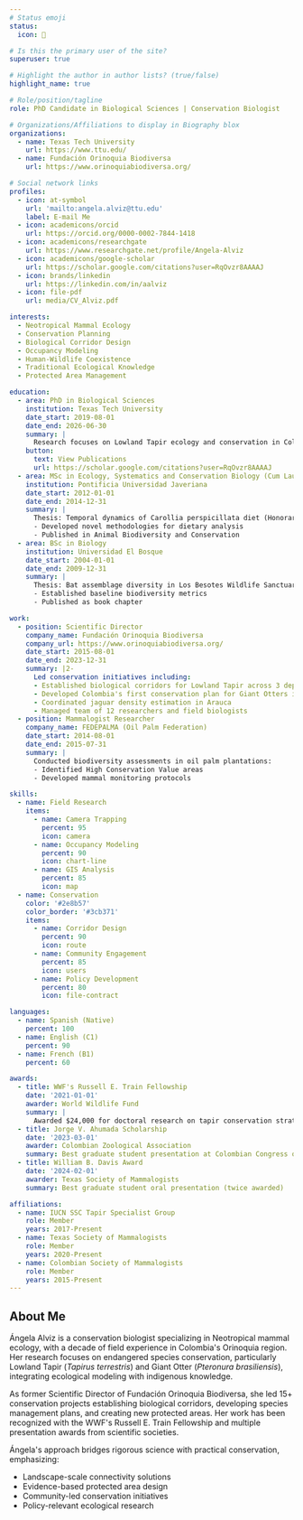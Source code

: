 ```yaml
---
# Status emoji
status:
  icon: 🌿

# Is this the primary user of the site?
superuser: true

# Highlight the author in author lists? (true/false)
highlight_name: true

# Role/position/tagline
role: PhD Candidate in Biological Sciences | Conservation Biologist

# Organizations/Affiliations to display in Biography blox
organizations:
  - name: Texas Tech University
    url: https://www.ttu.edu/
  - name: Fundación Orinoquia Biodiversa
    url: https://www.orinoquiabiodiversa.org/

# Social network links
profiles:
  - icon: at-symbol
    url: 'mailto:angela.alviz@ttu.edu'
    label: E-mail Me
  - icon: academicons/orcid
    url: https://orcid.org/0000-0002-7844-1418
  - icon: academicons/researchgate
    url: https://www.researchgate.net/profile/Angela-Alviz
  - icon: academicons/google-scholar
    url: https://scholar.google.com/citations?user=RqOvzr8AAAAJ
  - icon: brands/linkedin
    url: https://linkedin.com/in/aalviz
  - icon: file-pdf
    url: media/CV_Alviz.pdf

interests:
  - Neotropical Mammal Ecology
  - Conservation Planning
  - Biological Corridor Design
  - Occupancy Modeling
  - Human-Wildlife Coexistence
  - Traditional Ecological Knowledge
  - Protected Area Management

education:
  - area: PhD in Biological Sciences
    institution: Texas Tech University
    date_start: 2019-08-01
    date_end: 2026-06-30
    summary: |
      Research focuses on Lowland Tapir ecology and conservation in Colombia's Orinoquia region. Developing conservation strategies integrating occupancy modeling and traditional ecological knowledge.
    button:
      text: View Publications
      url: https://scholar.google.com/citations?user=RqOvzr8AAAAJ
  - area: MSc in Ecology, Systematics and Conservation Biology (Cum Laude)
    institution: Pontificia Universidad Javeriana
    date_start: 2012-01-01
    date_end: 2014-12-31
    summary: |
      Thesis: Temporal dynamics of Carollia perspicillata diet (Honorary Mention)
      - Developed novel methodologies for dietary analysis
      - Published in Animal Biodiversity and Conservation
  - area: BSc in Biology
    institution: Universidad El Bosque
    date_start: 2004-01-01
    date_end: 2009-12-31
    summary: |
      Thesis: Bat assemblage diversity in Los Besotes Wildlife Sanctuary
      - Established baseline biodiversity metrics
      - Published as book chapter

work:
  - position: Scientific Director
    company_name: Fundación Orinoquia Biodiversa
    company_url: https://www.orinoquiabiodiversa.org/
    date_start: 2015-08-01
    date_end: 2023-12-31
    summary: |2-
      Led conservation initiatives including:
      - Established biological corridors for Lowland Tapir across 3 departments
      - Developed Colombia's first conservation plan for Giant Otters in Casanare
      - Coordinated jaguar density estimation in Arauca
      - Managed team of 12 researchers and field biologists
  - position: Mammalogist Researcher
    company_name: FEDEPALMA (Oil Palm Federation)
    date_start: 2014-08-01
    date_end: 2015-07-31
    summary: |
      Conducted biodiversity assessments in oil palm plantations:
      - Identified High Conservation Value areas
      - Developed mammal monitoring protocols

skills:
  - name: Field Research
    items:
      - name: Camera Trapping
        percent: 95
        icon: camera
      - name: Occupancy Modeling
        percent: 90
        icon: chart-line
      - name: GIS Analysis
        percent: 85
        icon: map
  - name: Conservation
    color: '#2e8b57'
    color_border: '#3cb371'
    items:
      - name: Corridor Design
        percent: 90
        icon: route
      - name: Community Engagement
        percent: 85
        icon: users
      - name: Policy Development
        percent: 80
        icon: file-contract

languages:
  - name: Spanish (Native)
    percent: 100
  - name: English (C1)
    percent: 90
  - name: French (B1)
    percent: 60

awards:
  - title: WWF's Russell E. Train Fellowship
    date: '2021-01-01'
    awarder: World Wildlife Fund
    summary: |
      Awarded $24,000 for doctoral research on tapir conservation strategies
  - title: Jorge V. Ahumada Scholarship
    date: '2023-03-01'
    awarder: Colombian Zoological Association
    summary: Best graduate student presentation at Colombian Congress of Zoology
  - title: William B. Davis Award
    date: '2024-02-01'
    awarder: Texas Society of Mammalogists
    summary: Best graduate student oral presentation (twice awarded)

affiliations:
  - name: IUCN SSC Tapir Specialist Group
    role: Member
    years: 2017-Present
  - name: Texas Society of Mammalogists
    role: Member
    years: 2020-Present
  - name: Colombian Society of Mammalogists
    role: Member
    years: 2015-Present
---
```


## About Me

Ángela Alviz is a conservation biologist specializing in Neotropical mammal ecology, with a decade of field experience in Colombia's Orinoquia region. Her research focuses on endangered species conservation, particularly Lowland Tapir (*Tapirus terrestris*) and Giant Otter (*Pteronura brasiliensis*), integrating ecological modeling with indigenous knowledge. 

As former Scientific Director of Fundación Orinoquia Biodiversa, she led 15+ conservation projects establishing biological corridors, developing species management plans, and creating new protected areas. Her work has been recognized with the WWF's Russell E. Train Fellowship and multiple presentation awards from scientific societies.

Ángela's approach bridges rigorous science with practical conservation, emphasizing:
- Landscape-scale connectivity solutions
- Evidence-based protected area design
- Community-led conservation initiatives
- Policy-relevant ecological research
